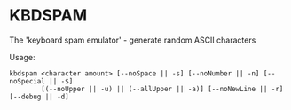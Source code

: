 # KBDSPAM
The 'keyboard spam emulator' - generate random ASCII characters

Usage:
```
kbdspam <character amount> [--noSpace || -s] [--noNumber || -n] [--noSpecial || -$]
        [(--noUpper || -u) || (--allUpper || -a)] [--noNewLine || -r] [--debug || -d]
```
